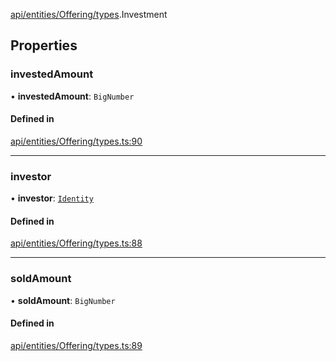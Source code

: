 [api/entities/Offering/types](../../../../../Modules/API/Entities/Offering/Types.md).Investment

## Properties

### investedAmount

• **investedAmount**: `BigNumber`

#### Defined in

[api/entities/Offering/types.ts:90](https://github.com/PolymeshAssociation/polymesh-sdk/blob/15be87e8/src/api/entities/Offering/types.ts#L90)

___

### investor

• **investor**: [`Identity`](../../../../../Classes/API/Entities/Identity/Identity.md)

#### Defined in

[api/entities/Offering/types.ts:88](https://github.com/PolymeshAssociation/polymesh-sdk/blob/15be87e8/src/api/entities/Offering/types.ts#L88)

___

### soldAmount

• **soldAmount**: `BigNumber`

#### Defined in

[api/entities/Offering/types.ts:89](https://github.com/PolymeshAssociation/polymesh-sdk/blob/15be87e8/src/api/entities/Offering/types.ts#L89)
